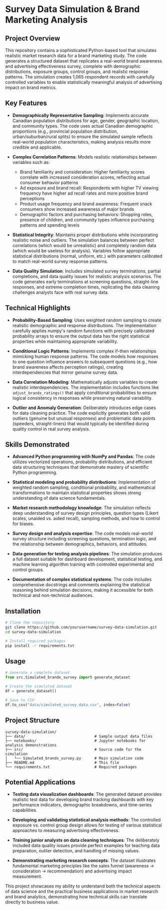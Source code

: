 # Survey Data Simulation & Brand Marketing Analysis

## Project Overview
This repository contains a sophisticated Python-based tool that simulates realistic market research data for a brand marketing study. The code generates a structured dataset that replicates a real-world brand awareness and advertising effectiveness survey, complete with demographic distributions, exposure groups, control groups, and realistic response patterns. The simulation creates 1,065 respondent records with carefully controlled variables to enable statistically meaningful analysis of advertising impact on brand metrics.

## Key Features

- **Demographically Representative Sampling**: Implements accurate Canadian population distributions for age, gender, geographic location, and community types. The code uses actual Canadian demographic proportions (e.g., provincial population distribution, urban/suburban/rural splits) to ensure the simulated sample reflects real-world population characteristics, making analysis results more credible and applicable.

- **Complex Correlation Patterns**: Models realistic relationships between variables such as:
  - Brand familiarity and consideration: Higher familiarity scores correlate with increased consideration scores, reflecting actual consumer behavior patterns
  - Ad exposure and brand recall: Respondents with higher TV viewing frequency have higher ad recall rates and more positive brand perceptions
  - Product usage frequency and brand awareness: Frequent snack consumers show increased awareness of major brands
  - Demographic factors and purchasing behaviors: Shopping roles, presence of children, and community types influence purchasing patterns and spending levels

- **Statistical Integrity**: Maintains proper distributions while incorporating realistic noise and outliers. The simulation balances between perfect correlations (which would be unrealistic) and completely random data (which would be useless for analysis). Variables follow appropriate statistical distributions (normal, uniform, etc.) with parameters calibrated to match real-world survey response patterns.

- **Data Quality Simulation**: Includes simulated survey terminations, partial completions, and data quality issues for realistic analysis scenarios. The code generates early terminations at screening questions, straight-line responses, and extreme completion times, replicating the data cleaning challenges analysts face with real survey data.

## Technical Highlights

- **Probability-Based Sampling**: Uses weighted random sampling to create realistic demographic and response distributions. The implementation carefully applies numpy's random functions with precisely calibrated probability arrays to ensure the output data has the right statistical properties while maintaining appropriate variability.

- **Conditional Logic Patterns**: Implements complex if-then relationships mimicking human response patterns. The code models how responses to one question influence answers to subsequent questions (e.g., how brand awareness affects perception ratings), creating interdependencies that mirror genuine survey data.

- **Data Correlation Modeling**: Mathematically adjusts variables to create realistic interdependencies. The implementation includes functions like `adjust_brandx_ratings()` that apply conditional probabilities to ensure logical consistency in responses while preserving natural variability.

- **Outlier and Anomaly Generation**: Deliberately introduces edge cases for data cleaning practice. The code explicitly generates both valid outliers (genuine but unusual responses) and problematic data points (speeders, straight-liners) that would typically be identified during quality control in real survey analysis.

## Skills Demonstrated

- **Advanced Python programming with NumPy and Pandas**: The code utilizes vectorized operations, probability distributions, and efficient data structuring techniques that demonstrate mastery of scientific Python programming.

- **Statistical modeling and probability distributions**: Implementation of weighted random sampling, conditional probability, and mathematical transformations to maintain statistical properties shows strong understanding of data science fundamentals.

- **Market research methodology knowledge**: The simulation reflects deep understanding of survey design principles, question types (Likert scales, unaided vs. aided recall), sampling methods, and how to control for biases.

- **Survey design and analysis expertise**: The code models real-world survey structure including screening questions, termination logic, and the relationship between demographics, behaviors, and attitudes.

- **Data generation for testing analysis pipelines**: The simulation produces a full dataset suitable for dashboard development, statistical testing, and machine learning algorithm training with controlled experimental and control groups.

- **Documentation of complex statistical systems**: The code includes comprehensive docstrings and comments explaining the statistical reasoning behind simulation decisions, making it accessible for both technical and non-technical audiences.

## Installation

```bash
# Clone the repository
git clone https://github.com/yourusername/survey-data-simulation.git
cd survey-data-simulation

# Install required packages
pip install -r requirements.txt
```

## Usage

```python
# Generate a complete dataset
from src.Simulated_brandx_survey import generate_dataset

# Create the simulated dataset
df = generate_dataset()

# Save to CSV
df.to_csv("data/simulated_survey_data.csv", index=False)
```

## Project Structure

```
survey-data-simulation/
├── data/                               # Sample output data files
├── notebooks/                          # Jupyter notebooks for analysis demonstrations
├── src/                                # Source code for the simulation
│   └── Simulated_brandx_survey.py      # Main simulation code
├── README.md                           # This file
└── requirements.txt                    # Required packages
```

## Potential Applications

- **Testing data visualization dashboards**: The generated dataset provides realistic test data for developing brand tracking dashboards with key performance indicators, demographic breakdowns, and time-series capabilities.

- **Developing and validating statistical analysis methods**: The controlled exposure vs. control group design allows for testing of various statistical approaches to measuring advertising effectiveness.

- **Training junior analysts on data cleaning techniques**: The deliberately included data quality issues provide perfect examples for teaching data preparation, outlier detection, and handling of missing values.

- **Demonstrating marketing research concepts**: The dataset illustrates fundamental marketing principles like the sales funnel (awareness → consideration → recommendation) and advertising impact measurement.

This project showcases my ability to understand both the technical aspects of data science and the practical business applications in market research and brand analytics, demonstrating how technical skills can translate directly to business value.
